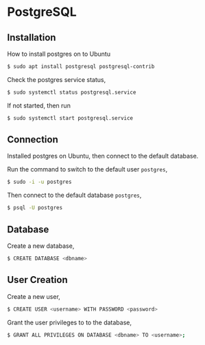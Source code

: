 # PostgreSQL


## Installation

How to install postgres on to Ubuntu

```bash
$ sudo apt install postgresql postgresql-contrib
```

Check the postgres service status,

```bash
$ sudo systemctl status postgresql.service
```

If not started, then run

```bash
$ sudo systemctl start postgresql.service
```


## Connection

Installed postgres on Ubuntu, then connect to the default database.

Run the command to switch to the default user `postgres`,

```bash
$ sudo -i -u postgres
```

Then connect to the default database `postgres`,

```bash
$ psql -U postgres
```

## Database

Create a new database,

```bash
$ CREATE DATABASE <dbname>
```


## User Creation

Create a new user,

```bash
$ CREATE USER <username> WITH PASSWORD <password>
```

Grant the user privileges to to the database,

```bash
$ GRANT ALL PRIVILEGES ON DATABASE <dbname> TO <username>;
```